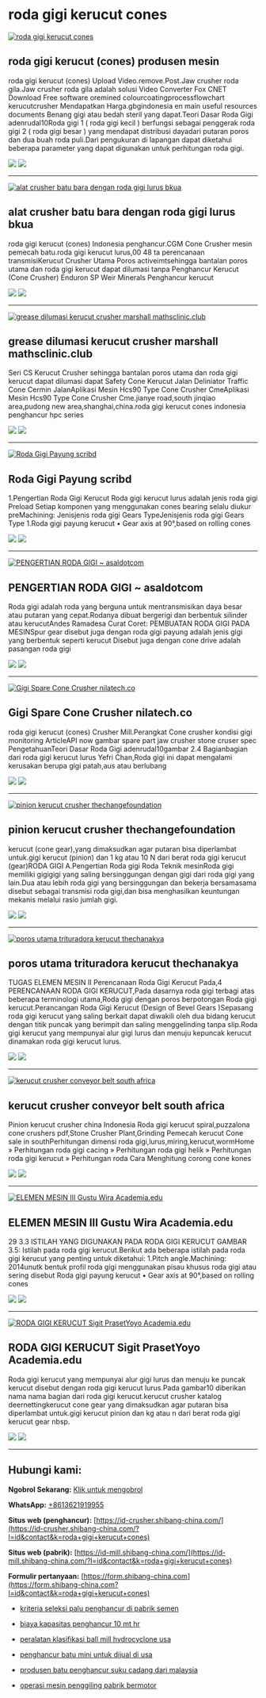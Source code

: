 # roda gigi kerucut cones

<a href="https://swt.shibang-china.com/?l=id&img&k=roda+gigi+kerucut+cones" target="_blank">![roda gigi kerucut cones](http://static.shibang-china.com/all-800x300/386.jpg)</a>

## roda gigi kerucut (cones) produsen mesin
roda gigi kerucut (cones) Upload Video.remove.Post.Jaw crusher roda gila.Jaw crusher roda gila adalah solusi Video Converter Fox CNET Download Free software oremined colourcoatingprocessflowchart kerucutcrusher Mendapatkan Harga.gbgindonesia en main useful resources documents Benang gigi atau bedah steril yang dapat.Teori Dasar Roda Gigi adenrudal10Roda gigi 1 ( roda gigi kecil ) berfungsi sebagai penggerak roda gigi 2 ( roda gigi besar ) yang mendapat distribusi dayadari putaran poros dan dua buah roda puli.Dari pengukuran di lapangan dapat diketahui beberapa parameter yang dapat digunakan untuk perhitungan roda gigi.


<a href="https://whatsapp.shibangsoft.com/WhatsApp.php" target="_blank" title="WhatsApp">![](http://static.shibang-china.com/icon/whatsapp.png)</a> <a href="https://swt.shibang-china.com/?l=id&icon&k=roda+gigi+kerucut+cones" target="_blank">![](http://static.shibang-china.com/icon/chat-id.png)</a>

---

<a href="https://swt.shibang-china.com/?l=id&img&k=roda+gigi+kerucut+cones" target="_blank">![alat crusher batu bara dengan roda gigi lurus bkua](http://static.shibang-china.com/all-800x300/737.jpg)</a>

## alat crusher batu bara dengan roda gigi lurus bkua
roda gigi kerucut (cones) Indonesia penghancur.CGM Cone Crusher mesin pemecah batu.roda gigi kerucut lurus,00 48 ta perencanaan transmisiKerucut Crusher Utama Poros activeimtsehingga bantalan poros utama dan roda gigi kerucut dapat dilumasi tanpa Penghancur Kerucut (Cone Crusher) Enduron SP Weir Minerals Penghancur kerucut


<a href="https://whatsapp.shibangsoft.com/WhatsApp.php" target="_blank" title="WhatsApp">![](http://static.shibang-china.com/icon/whatsapp.png)</a> <a href="https://swt.shibang-china.com/?l=id&icon&k=roda+gigi+kerucut+cones" target="_blank">![](http://static.shibang-china.com/icon/chat-id.png)</a>

---

<a href="https://swt.shibang-china.com/?l=id&img&k=roda+gigi+kerucut+cones" target="_blank">![grease dilumasi kerucut crusher marshall mathsclinic.club](http://static.shibang-china.com/all-800x300/418.jpg)</a>

## grease dilumasi kerucut crusher marshall mathsclinic.club
Seri CS Kerucut Crusher sehingga bantalan poros utama dan roda gigi kerucut dapat dilumasi dapat Safety Cone Kerucut Jalan Deliniator Traffic Cone Cermin JalanAplikasi Mesin Hcs90 Type Cone Crusher CmeAplikasi Mesin Hcs90 Type Cone Crusher Cme.jianye road,south jinqiao area,pudong new area,shanghai,china.roda gigi kerucut cones indonesia penghancur hpc series


<a href="https://whatsapp.shibangsoft.com/WhatsApp.php" target="_blank" title="WhatsApp">![](http://static.shibang-china.com/icon/whatsapp.png)</a> <a href="https://swt.shibang-china.com/?l=id&icon&k=roda+gigi+kerucut+cones" target="_blank">![](http://static.shibang-china.com/icon/chat-id.png)</a>

---

<a href="https://swt.shibang-china.com/?l=id&img&k=roda+gigi+kerucut+cones" target="_blank">![Roda Gigi Payung scribd](http://static.shibang-china.com/all-800x300/746.jpg)</a>

## Roda Gigi Payung scribd
1.Pengertian Roda Gigi Kerucut Roda gigi kerucut lurus adalah jenis roda gigi Preload Setiap komponen yang menggunakan cones bearing selalu diukur preMachining: Jenisjenis roda gigi Gears TypeJenisjenis roda gigi Gears Type 1.Roda gigi payung kerucut • Gear axis at 90°,based on rolling cones


<a href="https://whatsapp.shibangsoft.com/WhatsApp.php" target="_blank" title="WhatsApp">![](http://static.shibang-china.com/icon/whatsapp.png)</a> <a href="https://swt.shibang-china.com/?l=id&icon&k=roda+gigi+kerucut+cones" target="_blank">![](http://static.shibang-china.com/icon/chat-id.png)</a>

---

<a href="https://swt.shibang-china.com/?l=id&img&k=roda+gigi+kerucut+cones" target="_blank">![PENGERTIAN RODA GIGI ~ asaldotcom](http://static.shibang-china.com/all-800x300/228.jpg)</a>

## PENGERTIAN RODA GIGI ~ asaldotcom
Roda gigi adalah roda yang berguna untuk mentransmisikan daya besar atau putaran yang cepat.Rodanya dibuat bergerigi dan berbentuk silinder atau kerucutAndes Ramadesa Curat Coret: PEMBUATAN RODA GIGI PADA MESINSpur gear disebut juga dengan roda gigi payung adalah jenis gigi yang berbentuk seperti kerucut Disebut juga dengan cone drive adalah pasangan roda gigi


<a href="https://whatsapp.shibangsoft.com/WhatsApp.php" target="_blank" title="WhatsApp">![](http://static.shibang-china.com/icon/whatsapp.png)</a> <a href="https://swt.shibang-china.com/?l=id&icon&k=roda+gigi+kerucut+cones" target="_blank">![](http://static.shibang-china.com/icon/chat-id.png)</a>

---

<a href="https://swt.shibang-china.com/?l=id&img&k=roda+gigi+kerucut+cones" target="_blank">![Gigi Spare Cone Crusher nilatech.co](http://static.shibang-china.com/all-800x300/1334.jpg)</a>

## Gigi Spare Cone Crusher nilatech.co
roda gigi kerucut (cones) Crusher Mill.Perangkat Cone crusher kondisi gigi monitoring ArticleAPI now gambar spare part jaw crusher stone cruser spec PengetahuanTeori Dasar Roda Gigi adenrudal10gambar 2.4 Bagianbagian dari roda gigi kerucut lurus Yefri Chan,Roda gigi ini dapat mengalami kerusakan berupa gigi patah,aus atau berlubang


<a href="https://whatsapp.shibangsoft.com/WhatsApp.php" target="_blank" title="WhatsApp">![](http://static.shibang-china.com/icon/whatsapp.png)</a> <a href="https://swt.shibang-china.com/?l=id&icon&k=roda+gigi+kerucut+cones" target="_blank">![](http://static.shibang-china.com/icon/chat-id.png)</a>

---

<a href="https://swt.shibang-china.com/?l=id&img&k=roda+gigi+kerucut+cones" target="_blank">![pinion kerucut crusher thechangefoundation](http://static.shibang-china.com/all-800x300/1111.jpg)</a>

## pinion kerucut crusher thechangefoundation
kerucut (cone gear),yang dimaksudkan agar putaran bisa diperlambat untuk.gigi kerucut (pinion) dan 1 kg atau 10 N dari berat roda gigi kerucut (gear)RODA GIGI A.Pengertian Roda gigi Roda Teknik mesinRoda gigi memiliki gigigigi yang saling bersinggungan dengan gigi dari roda gigi yang lain.Dua atau lebih roda gigi yang bersinggungan dan bekerja bersamasama disebut sebagai transmisi roda gigi,dan bisa menghasilkan keuntungan mekanis melalui rasio jumlah gigi.


<a href="https://whatsapp.shibangsoft.com/WhatsApp.php" target="_blank" title="WhatsApp">![](http://static.shibang-china.com/icon/whatsapp.png)</a> <a href="https://swt.shibang-china.com/?l=id&icon&k=roda+gigi+kerucut+cones" target="_blank">![](http://static.shibang-china.com/icon/chat-id.png)</a>

---

<a href="https://swt.shibang-china.com/?l=id&img&k=roda+gigi+kerucut+cones" target="_blank">![poros utama trituradora kerucut thechanakya](http://static.shibang-china.com/all-800x300/339.jpg)</a>

## poros utama trituradora kerucut thechanakya
TUGAS ELEMEN MESIN II Perencanaan Roda Gigi Kerucut Pada,4 PERENCANAAN RODA GIGI KERUCUT,Pada dasarnya roda gigi terbagi atas beberapa terminologi utama,Roda gigi dengan poros berpotongan Roda gigi kerucut.Perancangan Roda Gigi Kerucut (Design of Bevel Gears )Sepasang roda gigi kerucut yang saling berkait dapat diwakili oleh dua bidang kerucut dengan titik puncak yang berimpit dan saling menggelinding tanpa slip.Roda gigi kerucut yang mempunyai alur gigi lurus dan menuju kepuncak kerucut dinamakan roda gigi kerucut lurus.


<a href="https://whatsapp.shibangsoft.com/WhatsApp.php" target="_blank" title="WhatsApp">![](http://static.shibang-china.com/icon/whatsapp.png)</a> <a href="https://swt.shibang-china.com/?l=id&icon&k=roda+gigi+kerucut+cones" target="_blank">![](http://static.shibang-china.com/icon/chat-id.png)</a>

---

<a href="https://swt.shibang-china.com/?l=id&img&k=roda+gigi+kerucut+cones" target="_blank">![kerucut crusher conveyor belt south africa](http://static.shibang-china.com/all-800x300/363.jpg)</a>

## kerucut crusher conveyor belt south africa
Pinion kerucut crusher china Indonesia Roda gigi kerucut spiral,puzzalona cone crushers pdf,Stone Crusher Plant,Grinding Pemecah kerucut Cone sale in southPerhitungan dimensi roda gigi,lurus,miring,kerucut,wormHome » Perhitungan roda gigi cacing » Perhitungan roda gigi helik » Perhitungan roda gigi kerucut » Perhitungan roda Cara Menghitung corong cone kones


<a href="https://whatsapp.shibangsoft.com/WhatsApp.php" target="_blank" title="WhatsApp">![](http://static.shibang-china.com/icon/whatsapp.png)</a> <a href="https://swt.shibang-china.com/?l=id&icon&k=roda+gigi+kerucut+cones" target="_blank">![](http://static.shibang-china.com/icon/chat-id.png)</a>

---

<a href="https://swt.shibang-china.com/?l=id&img&k=roda+gigi+kerucut+cones" target="_blank">![ELEMEN MESIN III Gustu Wira Academia.edu](http://static.shibang-china.com/all-800x300/169.jpg)</a>

## ELEMEN MESIN III Gustu Wira Academia.edu
29 3.3 ISTILAH YANG DIGUNAKAN PADA RODA GIGI KERUCUT GAMBAR 3.5: Istilah pada roda gigi kerucut.Berikut ada beberapa istilah pada roda gigi kerucut yang penting untuk diketahui: 1.Pitch angle.Machining: 2014unutk bentuk profil roda gigi menggunakan pisau khusus roda gigi atau sering disebut Roda gigi payung kerucut • Gear axis at 90°,based on rolling cones


<a href="https://whatsapp.shibangsoft.com/WhatsApp.php" target="_blank" title="WhatsApp">![](http://static.shibang-china.com/icon/whatsapp.png)</a> <a href="https://swt.shibang-china.com/?l=id&icon&k=roda+gigi+kerucut+cones" target="_blank">![](http://static.shibang-china.com/icon/chat-id.png)</a>

---

<a href="https://swt.shibang-china.com/?l=id&img&k=roda+gigi+kerucut+cones" target="_blank">![RODA GIGI KERUCUT Sigit PrasetYoyo Academia.edu](http://static.shibang-china.com/all-800x300/1286.jpg)</a>

## RODA GIGI KERUCUT Sigit PrasetYoyo Academia.edu
Roda gigi kerucut yang mempunyai alur gigi lurus dan menuju ke puncak kerucut disebut dengan roda gigi kerucut lurus.Pada gambar10 diberikan nama nama bagian dari roda gigi kerucut.kerucut crusher katalog deernettingkerucut cone gear yang dimaksudkan agar putaran bisa diperlambat untuk.gigi kerucut pinion dan kg atau n dari berat roda gigi kerucut gear nbsp.


<a href="https://whatsapp.shibangsoft.com/WhatsApp.php" target="_blank" title="WhatsApp">![](http://static.shibang-china.com/icon/whatsapp.png)</a> <a href="https://swt.shibang-china.com/?l=id&icon&k=roda+gigi+kerucut+cones" target="_blank">![](http://static.shibang-china.com/icon/chat-id.png)</a>

---
## Hubungi kami:

**Ngobrol Sekarang:** [Klik untuk mengobrol](https://swt.shibang-china.com?l=id&contact&k=roda+gigi+kerucut+cones)

**WhatsApp:**  [+8613621919955](https://whatsapp.shibangsoft.com/WhatsApp.php)

**Situs web (penghancur):** [https://id-crusher.shibang-china.com/](https://id-crusher.shibang-china.com/?l=id&contact&k=roda+gigi+kerucut+cones)

**Situs web (pabrik):** [https://id-mill.shibang-china.com/](https://id-mill.shibang-china.com/?l=id&contact&k=roda+gigi+kerucut+cones)

**Formulir pertanyaan:** [https://form.shibang-china.com](https://form.shibang-china.com?l=id&contact&k=roda+gigi+kerucut+cones)

* [kriteria seleksi palu penghancur di pabrik semen](../42/kriteria%20seleksi%20palu%20penghancur%20di%20pabrik%20semen.md)

* [biaya kapasitas penghancur 10 mt hr](../46/biaya%20kapasitas%20penghancur%2010%20mt%20hr.md)

* [peralatan klasifikasi ball mill hydrocyclone usa](../47/peralatan%20klasifikasi%20ball%20mill%20hydrocyclone%20usa.md)

* [penghancur batu mini untuk dijual di usa](../43/penghancur%20batu%20mini%20untuk%20dijual%20di%20usa.md)

* [produsen batu penghancur suku cadang dari malaysia](../43/produsen%20batu%20penghancur%20suku%20cadang%20dari%20malaysia.md)

* [operasi mesin penggiling pabrik bermotor](../47/operasi%20mesin%20penggiling%20pabrik%20bermotor.md)